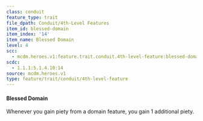 ```yaml
---
class: conduit
feature_type: trait
file_dpath: Conduit/4th-Level Features
item_id: blessed-domain
item_index: '14'
item_name: Blessed Domain
level: 4
scc:
  - mcdm.heroes.v1:feature.trait.conduit.4th-level-feature:blessed-domain
scdc:
  - 1.1.1:5.1.4.10:14
source: mcdm.heroes.v1
type: feature/trait/conduit/4th-level-feature
---
```


#### Blessed Domain

Whenever you gain piety from a domain feature, you gain 1 additional piety.
